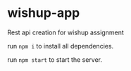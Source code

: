 # wishup-app
Rest api creation for wishup assignment

run `npm i` to install all dependencies.

run `npm start` to start the server.
